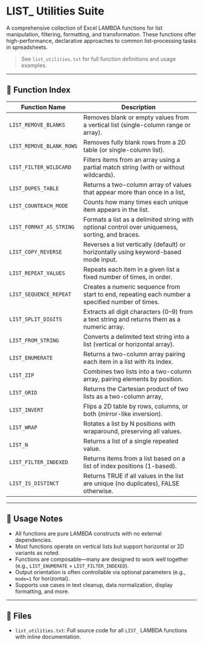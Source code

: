 # LIST_ Utilities Suite

A comprehensive collection of Excel LAMBDA functions for list manipulation, filtering, formatting, and transformation. These functions offer high-performance, declarative approaches to common list-processing tasks in spreadsheets.

> See `list_utilities.txt` for full function definitions and usage examples.

---

## 🧮 Function Index

| Function Name | Description |
|---------------|-------------|
| `LIST_REMOVE_BLANKS` | Removes blank or empty values from a vertical list (single-column range or array). |
| `LIST_REMOVE_BLANK_ROWS` | Removes fully blank rows from a 2D table (or single-column list). |
| `LIST_FILTER_WILDCARD` | Filters items from an array using a partial match string (with or without wildcards). |
| `LIST_DUPES_TABLE` | Returns a two-column array of values that appear more than once in a list, |
| `LIST_COUNTEACH_MODE` | Counts how many times each unique item appears in the list. |
| `LIST_FORMAT_AS_STRING` | Formats a list as a delimited string with optional control over uniqueness, sorting, and braces. |
| `LIST_COPY_REVERSE` | Reverses a list vertically (default) or horizontally using keyword-based mode input. |
| `LIST_REPEAT_VALUES` | Repeats each item in a given list a fixed number of times, in order. |
| `LIST_SEQUENCE_REPEAT` | Creates a numeric sequence from start to end, repeating each number a specified number of times. |
| `LIST_SPLIT_DIGITS` | Extracts all digit characters (0–9) from a text string and returns them as a numeric array. |
| `LIST_FROM_STRING` | Converts a delimited text string into a list (vertical or horizontal array). |
| `LIST_ENUMERATE` | Returns a two-column array pairing each item in a list with its index. |
| `LIST_ZIP` | Combines two lists into a two-column array, pairing elements by position. |
| `LIST_GRID` | Returns the Cartesian product of two lists as a two-column array, |
| `LIST_INVERT` | Flips a 2D table by rows, columns, or both (mirror-like inversion). |
| `LIST_WRAP` | Rotates a list by N positions with wraparound, preserving all values. |
| `LIST_N` | Returns a list of a single repeated value. |
| `LIST_FILTER_INDEXED` | Returns items from a list based on a list of index positions (1-based). |
| `LIST_IS_DISTINCT` | Returns TRUE if all values in the list are unique (no duplicates), FALSE otherwise. |

---

## 📘 Usage Notes

- All functions are pure LAMBDA constructs with no external dependencies.
- Most functions operate on vertical lists but support horizontal or 2D variants as noted.
- Functions are composable—many are designed to work well together (e.g., `LIST_ENUMERATE` + `LIST_FILTER_INDEXED`).
- Output orientation is often controllable via optional parameters (e.g., `mode=1` for horizontal).
- Supports use cases in text cleanup, data normalization, display formatting, and more.

---

## 📂 Files

- `list_utilities.txt`: Full source code for all `LIST_` LAMBDA functions with inline documentation.
